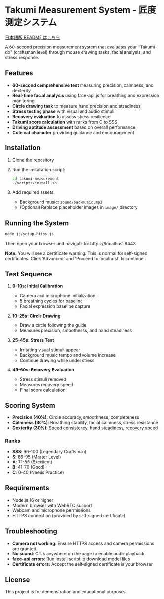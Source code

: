 # Takumi Measurement System - 匠度測定システム

[日本語版 README はこちら](README_ja.md)

A 60-second precision measurement system that evaluates your "Takumi-do" (craftsman level) through mouse drawing tasks, facial analysis, and stress response.

## Features

- **60-second comprehensive test** measuring precision, calmness, and dexterity
- **Real-time facial analysis** using face-api.js for breathing and expression monitoring
- **Circle drawing task** to measure hand precision and steadiness
- **Stress testing phase** with visual and audio stimuli
- **Recovery evaluation** to assess stress resilience
- **Takumi score calculation** with ranks from C to SSS
- **Driving aptitude assessment** based on overall performance
- **Cute cat character** providing guidance and encouragement

## Installation

1. Clone the repository
2. Run the installation script:
   ```bash
   cd takumi-measurement
   ./scripts/install.sh
   ```

3. Add required assets:
   - Background music: `sound/backmusic.mp3`
   - (Optional) Replace placeholder images in `image/` directory

## Running the System

```bash
node js/setup-https.js
```

Then open your browser and navigate to: https://localhost:8443

**Note:** You will see a certificate warning. This is normal for self-signed certificates. Click 'Advanced' and 'Proceed to localhost' to continue.

## Test Sequence

1. **0-10s: Initial Calibration**
   - Camera and microphone initialization
   - 5 breathing cycles for baseline
   - Facial expression baseline capture

2. **10-25s: Circle Drawing**
   - Draw a circle following the guide
   - Measures precision, smoothness, and hand steadiness

3. **25-45s: Stress Test**
   - Irritating visual stimuli appear
   - Background music tempo and volume increase
   - Continue drawing while under stress

4. **45-60s: Recovery Evaluation**
   - Stress stimuli removed
   - Measures recovery speed
   - Final score calculation

## Scoring System

- **Precision (40%)**: Circle accuracy, smoothness, completeness
- **Calmness (30%)**: Breathing stability, facial calmness, stress resistance
- **Dexterity (30%)**: Speed consistency, hand steadiness, recovery speed

### Ranks
- **SSS**: 96-100 (Legendary Craftsman)
- **S**: 86-95 (Master Level)
- **A**: 71-85 (Excellent)
- **B**: 41-70 (Good)
- **C**: 0-40 (Needs Practice)

## Requirements

- Node.js 16 or higher
- Modern browser with WebRTC support
- Webcam and microphone permissions
- HTTPS connection (provided by self-signed certificate)

## Troubleshooting

- **Camera not working**: Ensure HTTPS access and camera permissions are granted
- **No sound**: Click anywhere on the page to enable audio playback
- **face-api errors**: Run install script to download model files
- **Certificate errors**: Accept the self-signed certificate in your browser

## License

This project is for demonstration and educational purposes.